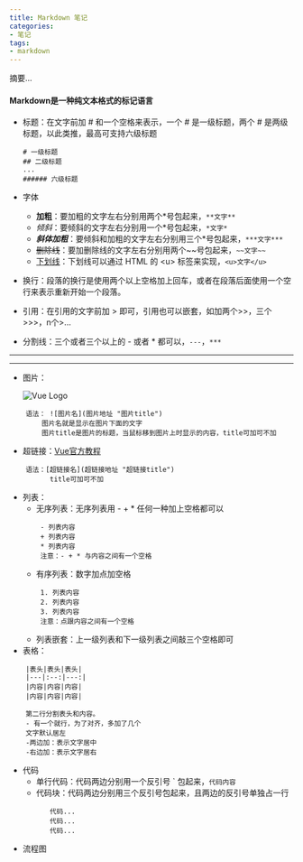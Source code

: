 ```yaml
---
title: Markdown 笔记
categories:
- 笔记
tags:
- markdown
---
```

摘要...
<!--more-->

#### Markdown是一种纯文本格式的标记语言
- 标题：在文字前加 \# 和一个空格来表示，一个 \# 是一级标题，两个 \# 是两级标题，以此类推，最高可支持六级标题
	```
	# 一级标题
	## 二级标题
	...
	###### 六级标题
	```
- 字体
   - **加粗**：要加粗的文字左右分别用两个\*号包起来，`**文字**`
   - *倾斜*：要倾斜的文字左右分别用一个\*号包起来，`*文字*`
   - ***斜体加粗***：要倾斜和加粗的文字左右分别用三个\*号包起来，`***文字***`
   - ~~删除线~~：要加删除线的文字左右分别用两个~~号包起来，`~~文字~~`
   - <u>下划线</u>：下划线可以通过 HTML 的 \<u> 标签来实现，`<u>文字</u>`

- 换行：段落的换行是使用两个以上空格加上回车，或者在段落后面使用一个空行来表示重新开始一个段落。
- 引用：在引用的文字前加 \> 即可，引用也可以嵌套，如加两个\>\>，三个\>\>\>，n个\>...
- 分割线：三个或者三个以上的 \- 或者 \* 都可以，`---`，`***`
---
***
- 图片：

	![Vue Logo](https://cn.vuejs.org/images/logo.png "Vue是近年来很受欢迎的前端开发框架")

```
	语法： ![图片名](图片地址 "图片title")
		图片名就是显示在图片下面的文字
		图片title是图片的标题，当鼠标移到图片上时显示的内容，title可加可不加
```
- 超链接：[Vue官方教程](https://cn.vuejs.org/v2/guide/ "Vue官方出版的多国语言教程")
```
	语法：[超链接名](超链接地址 "超链接title")
	      title可加可不加
```
- 列表：
   - 无序列表：无序列表用 \- \+ \* 任何一种加上空格都可以
	   ```
	    - 列表内容
		+ 列表内容
		* 列表内容
		注意：- + * 与内容之间有一个空格
	   ```
   - 有序列表：数字加点加空格
	   ```
	    1. 列表内容
		2. 列表内容
		3. 列表内容
		注意：点跟内容之间有一个空格
	   ```
   - 列表嵌套：上一级列表和下一级列表之间敲三个空格即可
- 表格：
```
	|表头|表头|表头|
	|---|:--:|---:|
	|内容|内容|内容|
	|内容|内容|内容|

	第二行分割表头和内容。
	- 有一个就行，为了对齐，多加了几个
	文字默认居左
	-两边加：表示文字居中
	-右边加：表示文字居右
```
- 代码
   - 单行代码：代码两边分别用一个反引号 \` 包起来，`代码内容`
   - 代码块：代码两边分别用三个反引号包起来，且两边的反引号单独占一行
```
		  代码...
		  代码...
		  代码...
```
- 流程图
